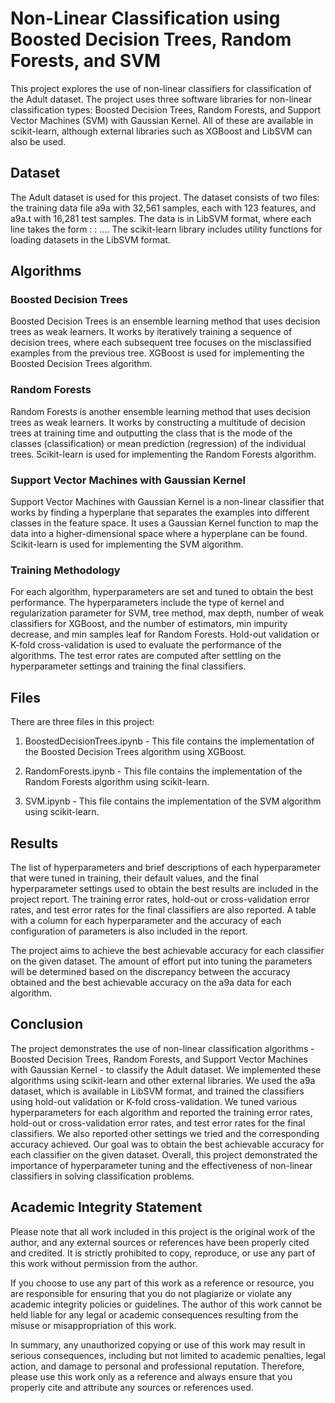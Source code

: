 # Non-Linear Classification using Boosted Decision Trees, Random Forests, and SVM

This project explores the use of non-linear classifiers for classification of the Adult dataset. The project uses three software libraries for non-linear classification types: Boosted Decision Trees, Random Forests, and Support Vector Machines (SVM) with Gaussian Kernel. All of these are available in scikit-learn, although external libraries such as XGBoost and LibSVM can also be used.

## Dataset

The Adult dataset is used for this project. The dataset consists of two files: the training data file a9a with 32,561 samples, each with 123 features, and a9a.t with 16,281 test samples. The data is in LibSVM format, where each line takes the form <label> <feature-id>:<feature-value> <feature-id>:<feature-value> .... The scikit-learn library includes utility functions for loading datasets in the LibSVM format.

## Algorithms

### Boosted Decision Trees

Boosted Decision Trees is an ensemble learning method that uses decision trees as weak learners. It works by iteratively training a sequence of decision trees, where each subsequent tree focuses on the misclassified examples from the previous tree. XGBoost is used for implementing the Boosted Decision Trees algorithm.

### Random Forests

Random Forests is another ensemble learning method that uses decision trees as weak learners. It works by constructing a multitude of decision trees at training time and outputting the class that is the mode of the classes (classification) or mean prediction (regression) of the individual trees. Scikit-learn is used for implementing the Random Forests algorithm.

### Support Vector Machines with Gaussian Kernel

Support Vector Machines with Gaussian Kernel is a non-linear classifier that works by finding a hyperplane that separates the examples into different classes in the feature space. It uses a Gaussian Kernel function to map the data into a higher-dimensional space where a hyperplane can be found. Scikit-learn is used for implementing the SVM algorithm.

### Training Methodology

For each algorithm, hyperparameters are set and tuned to obtain the best performance. The hyperparameters include the type of kernel and regularization parameter for SVM, tree method, max depth, number of weak classifiers for XGBoost, and the number of estimators, min impurity decrease, and min samples leaf for Random Forests. Hold-out validation or K-fold cross-validation is used to evaluate the performance of the algorithms. The test error rates are computed after settling on the hyperparameter settings and training the final classifiers.

## Files

There are three files in this project:

1. BoostedDecisionTrees.ipynb - This file contains the implementation of the Boosted Decision Trees algorithm using XGBoost.

2. RandomForests.ipynb - This file contains the implementation of the Random Forests algorithm using scikit-learn.

3. SVM.ipynb - This file contains the implementation of the SVM algorithm using scikit-learn.

## Results
The list of hyperparameters and brief descriptions of each hyperparameter that were tuned in training, their default values, and the final hyperparameter settings used to obtain the best results are included in the project report. The training error rates, hold-out or cross-validation error rates, and test error rates for the final classifiers are also reported. A table with a column for each hyperparameter and the accuracy of each configuration of parameters is also included in the report.

The project aims to achieve the best achievable accuracy for each classifier on the given dataset. The amount of effort put into tuning the parameters will be determined based on the discrepancy between the accuracy obtained and the best achievable accuracy on the a9a data for each algorithm.

## Conclusion

The project demonstrates the use of non-linear classification algorithms - Boosted Decision Trees, Random Forests, and Support Vector Machines with Gaussian Kernel - to classify the Adult dataset. We implemented these algorithms using scikit-learn and other external libraries. We used the a9a dataset, which is available in LibSVM format, and trained the classifiers using hold-out validation or K-fold cross-validation. We tuned various hyperparameters for each algorithm and reported the training error rates, hold-out or cross-validation error rates, and test error rates for the final classifiers. We also reported other settings we tried and the corresponding accuracy achieved. Our goal was to obtain the best achievable accuracy for each classifier on the given dataset. Overall, this project demonstrated the importance of hyperparameter tuning and the effectiveness of non-linear classifiers in solving classification problems.

## Academic Integrity Statement

Please note that all work included in this project is the original work of the author, and any external sources or references have been properly cited and credited. It is strictly prohibited to copy, reproduce, or use any part of this work without permission from the author.

If you choose to use any part of this work as a reference or resource, you are responsible for ensuring that you do not plagiarize or violate any academic integrity policies or guidelines. The author of this work cannot be held liable for any legal or academic consequences resulting from the misuse or misappropriation of this work.

In summary, any unauthorized copying or use of this work may result in serious consequences, including but not limited to academic penalties, legal action, and damage to personal and professional reputation. Therefore, please use this work only as a reference and always ensure that you properly cite and attribute any sources or references used.
